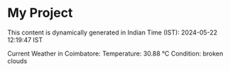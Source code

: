 # My Project

This content is dynamically generated in Indian Time (IST): 2024-05-22 12:19:47 IST


Current Weather in Coimbatore:
Temperature: 30.88 °C
Condition: broken clouds
